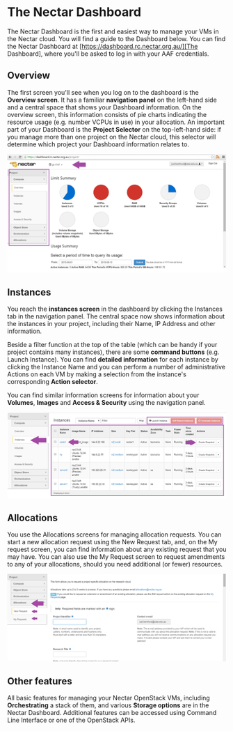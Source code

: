 # The Nectar Dashboard

The Nectar Dashboard is the first and easiest way to manage your VMs in the
Nectar cloud. You will find a guide to the Dashboard below. You can find the
Nectar Dashboard at [https://dashboard.rc.nectar.org.au/][The Dashboard], where you'll
be asked to log in with your AAF credentials.

## Overview

The first screen you'll see when you log on to the dashboard is the **Overview
screen**. It has a familiar **navigation panel** on the left-hand side and a
central space that shows your Dashboard information. On the overview screen,
this information consists of pie charts indicating the resource usage (e.g.
number VCPUs in use) in your allocation. An important part of your Dashboard
is the **Project Selector** on the top-left-hand side: if you manage more than
one project on the Nectar cloud, this selector will determine which project
your Dashboard information relates to.


![Dashboard Overview](images/dashboard_overview.png)


## Instances

You reach the **instances screen** in the dashboard by clicking the Instances
tab in the navigation panel. The central space now shows information about the
instances in your project, including their Name, IP Address and other information.

Beside a filter function at the top of the table (which can be handy if your
project contains many instances), there are some **command buttons** (e.g.
Launch Instance). You can find **detailed information** for each instance by
clicking the Instance Name and you can perform a number of administrative
Actions on each VM by making a selection from the instance's corresponding
**Action selector**.

You can find similar information screens for information about your
**Volumes**, **Images** and **Access & Security** using the navigation panel.

![Dashboard Instances](images/dashboard_instances.png)

## Allocations

You use the Allocations screens for managing allocation requests. You can
start a new allocation request using the New Request tab, and, on the My request screen, 
you can find information about any existing request that you may have. You can also use 
the My Request screen to request amendments to any
of your allocations, should you need additional (or fewer) resources.

![Dashboard Allocations](images/dashboard_allocations.png)

## Other features

All basic features for managing your Nectar OpenStack VMs, including
**Orchestrating** a stack of them, and various **Storage options** are in 
the Nectar Dashboard. Additional features can be accessed using Command 
Line Interface or one of the OpenStack APIs.

[The Dashboard]: https://dashboard.rc.nectar.org.au/


